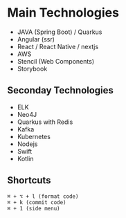 # Main Technologies
- JAVA (Spring Boot) / Quarkus
- Angular (ssr)
- React / React Native / nextjs 
- AWS
- Stencil (Web Components)
- Storybook

## Seconday Technologies

- ELK
- Neo4J
- Quarkus with Redis
- Kafka
- Kubernetes
- Nodejs
- Swift
- Kotlin

## Shortcuts

```
⌘ + ⌥ + l (format code)
⌘ + k (commit code)
⌘ + 1 (side menu)
```